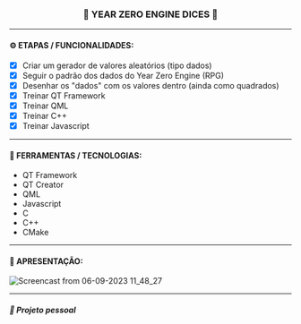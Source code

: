<h3 align="center"> 
  🚧 YEAR ZERO ENGINE DICES 🚧
</h3>

---
#### ⚙️ ETAPAS / FUNCIONALIDADES:

- [x] Criar um gerador de valores aleatórios (tipo dados)
- [x] Seguir o padrão dos dados do Year Zero Engine (RPG)
- [x] Desenhar os "dados" com os valores dentro (ainda como quadrados)
- [x] Treinar QT Framework
- [x] Treinar QML
- [x] Treinar C++
- [x] Treinar Javascript

---
#### 🔧 FERRAMENTAS / TECNOLOGIAS:

- QT Framework
- QT Creator
- QML
- Javascript
- C
- C++
- CMake

---
#### 🎥 APRESENTAÇÃO:

![Screencast from 06-09-2023 11_48_27](https://github.com/romaarfe/qml_yze_dices/assets/91450312/a4df70fd-680d-45fe-8b54-1e3edbc72b21)

---
##### 📖 Projeto pessoal
